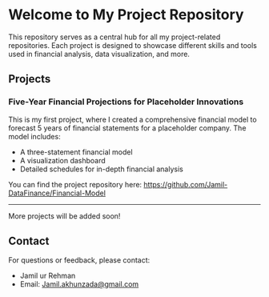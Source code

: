 # Welcome to My Project Repository

This repository serves as a central hub for all my project-related repositories. Each project is designed to showcase different skills and tools used in financial analysis, data visualization, and more.

## Projects

### Five-Year Financial Projections for Placeholder Innovations

This is my first project, where I created a comprehensive financial model to forecast 5 years of financial statements for a placeholder company. The model includes:

- A three-statement financial model
- A visualization dashboard
- Detailed schedules for in-depth financial analysis

You can find the project repository here: https://github.com/Jamil-DataFinance/Financial-Model

---

More projects will be added soon!

## Contact

For questions or feedback, please contact:
- Jamil ur Rehman
- Email: Jamil.akhunzada@gmail.com
